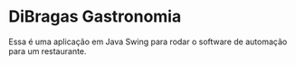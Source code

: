 # DiBragas Gastronomia

Essa é uma aplicação em Java Swing para rodar o software 
de automação para um restaurante.

